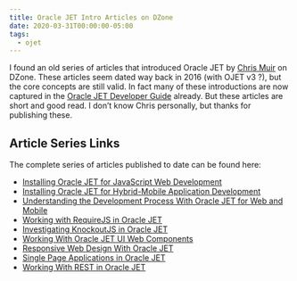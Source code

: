 ```yaml
---
title: Oracle JET Intro Articles on DZone
date: 2020-03-31T00:00:00-05:00
tags:
  - ojet
---
```



I found an old series of articles that introduced Oracle JET by [Chris Muir](https://blogs.oracle.com/author/chris-muir) on DZone. These articles seem dated way back in 2016 (with OJET v3 ?), but the core concepts are still valid. In fact many of these introductions are now captured in the [Oracle JET Developer Guide](https://docs.oracle.com/en/middleware/developer-tools/jet/8.1/develop/index.html) already. But these articles are short and good read. I don’t know Chris personally, but thanks for publishing these.

## Article Series Links

The complete series of articles published to date can be found here:

*   [Installing Oracle JET for JavaScript Web Development](https://dzone.com/articles/installing-oracle-jet-for-javascript-web-developme)
*   [Installing Oracle JET for Hybrid-Mobile Application Development](https://dzone.com/articles/installing-oracle-jet-for-hybrid-mobile-applicatio)
*   [Understanding the Development Process With Oracle JET for Web and Mobile](https://dzone.com/articles/understanding-the-development-process-with-oracle)
*   [Working with RequireJS in Oracle JET](https://dzone.com/articles/working-with-requirejs-in-oracle-jet)
*   [Investigating KnockoutJS in Oracle JET](https://dzone.com/articles/investigating-knockoutjs-in-oracle-jet)
*   [Working With Oracle JET UI Web Components](https://dzone.com/articles/investigating-knockoutjs-in-oracle-jet)
*   [Responsive Web Design With Oracle JET](https://dzone.com/articles/responsive-web-design-with-oracle-jet)
*   [Single Page Applications in Oracle JET](https://dzone.com/articles/single-page-applications-in-oracle-jet)
*   [Working With REST in Oracle JET](https://dzone.com/articles/working-with-rest-in-oracle-jet)
